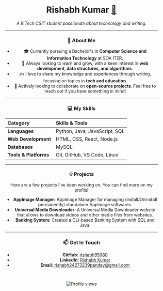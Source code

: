 <div align="center">
  <h1><b>Rishabh Kumar</b> <a href="https://komarev.com/ghpvc/?username=rishabh95080&color=blueviolet" alt="Profile views">👋</a></h1>
  <p><i>A B.Tech CSIT student passionate about technology and writing.</i></p>
  
  ---
  
  ### 🚀 About Me
  
  - 🎓 Currently pursuing a Bachelor's in **Computer Science and Information Technology** at SOA ITER.
  - 🌱 Always looking to learn and grow, with a keen interest in **web development, data structures, and algorithms**.
  - ✍️ I love to share my knowledge and experiences through writing, focusing on topics in **tech and education**.
  - 🤝 Actively looking to collaborate on **open-source projects**. Feel free to reach out if you have something in mind!
  
  ---
  
  ### 💻 My Skills
  
  | Category | Skills & Tools |
  | :--- | :--- |
  | **Languages** | Python, Java, JavaScript, SQL |
  | **Web Development** | HTML, CSS, React, Node.js |
  | **Databases** | MySQL |
  | **Tools & Platforms** | Git, GitHub, VS Code, Linux |
  
  ---
  
  ### 💡 Projects
  
  Here are a few projects I've been working on. You can find more on my profile!
  
  - <b>AppImage Manager:</b> AppImage Manager for managing (install/Uninstall permanently) standalone AppImage softwares.
  - <b>Universal Media Downloader:</b> A Universal Media Downloader website that allows to download videos and other media files from websites.
  - <b>Banking System:</b> Created a CLI-based Banking System with SQL and Java.
  
  ---
  
  ### 📫 Get In Touch
  
  - <b>GitHub:</b> [rishabh95080](https://github.com/rishabh95080)
  - <b>LinkedIn:</b> [Rishabh Kumar](https://www.linkedin.com/in/rishabh-kumar-064409330)
  - <b>Email:</b> [rishabh24273239pandey@gmail.com](mailto:rishabh24273239pandey@gmail.com)

  <br>
  
  <p align="center">
    <img src="https://komarev.com/ghpvc/?username=rishabh95080&color=blueviolet" alt="Profile views">
  </p>

</div>
